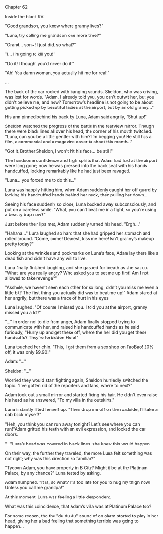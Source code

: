 Chapter 62


Inside the black RV.


"Good grandson, you know where granny lives?"


"Luna, try calling me grandson one more time?"


"Grand… son~! I just did, so what?"


"I… I’m going to kill you!"


"Do it! I thought you’d never do it!"


"Ah! You damn woman, you actually hit me for real!"


…


The back of the car rocked with banging sounds. Sheldon, who was driving, was lost for words. "Adam, I already told you, you can’t outwit her, but you didn’t believe me, and now? Tomorrow’s headline is not going to be about getting picked up by beautiful ladies at the airport, but by an old granny…"


His arm pinned behind his back by Luna, Adam said angrily, "Shut up!"


Sheldon watched the progress of the battle in the rearview mirror. Though there were black lines all over his head, the corner of his mouth twitched. "Luna, can you be a little gentler with him? I’m begging you! He still has a film, a commercial and a magazine cover to shoot this month…"


"Got it, Brother Sheldon, I won't hit his face… be still!"


The handsome confidence and high spirits that Adam had had at the airport were long gone; now he was pressed into the back seat with his hands handcuffed, looking remarkably like he had just been ravaged.


"Luna… you forced me to do this…"


Luna was happily hitting him, when Adam suddenly caught her off guard by locking his handcuffed hands behind her neck, then pulling her down…


Seeing his face suddenly so close, Luna backed away subconsciously, and put on a careless smile. "What, you can’t beat me in a fight, so you’re using a beauty trap now?"


Just before their lips met, Adam suddenly turned his head. "Ergh…"


"Hahaha…" Luna laughed so hard that she had gripped her stomach and rolled around. "Come, come! Dearest, kiss me here! Isn't granny’s makeup pretty today?"


Looking at the wrinkles and pockmarks on Luna’s face, Adam lay there like a dead fish and didn't have any will to live.


Luna finally finished laughing, and she gasped for breath as she sat up. "What, are you really angry? Who asked you to set me up first! Am I not allowed to take revenge?"


"Asshole, we haven’t seen each other for so long, didn’t you miss me even a little bit? The first thing you actually did was to beat me up!" Adam stared at her angrily, but there was a trace of hurt in his eyes.


Luna laughed. "Of course I missed you. I told you at the airport, granny missed you a lot!"


"…" In order not to die from anger, Adam finally stopped trying to communicate with her, and raised his handcuffed hands as he said furiously, "Hurry up and get these off, where the hell did you get these handcuffs? They’re forbidden Here!"


Luna touched her chin. "This, I got them from a sex shop on TaoBao! 20% off, it was only $9.90!"


Adam: "…"


Sheldon: "…"


Worried they would start fighting again, Sheldon hurriedly switched the topic. "I’ve gotten rid of the reporters and fans, where to next?"


Adam took out a small mirror and started fixing his hair. He didn't even raise his head as he answered, "To my villa in the outskirts."


Luna instantly lifted herself up. "Then drop me off on the roadside, I’ll take a cab back myself!"


"Heh, you think you can run away tonight? Let’s see where you can run!"Adam gritted his teeth with an evil expression, and locked the car doors.


"…"Luna’s head was covered in black lines. she knew this would happen.


On their way, the further they traveled, the more Luna felt something was not right; why was this direction so familiar?"


"Tycoon Adam, you have property in B City? Might it be at the Platinum Palace, by any chance?" Luna tested by asking.


Adam humphed. "It is, so what? It’s too late for you to hug my thigh now! Unless you call me grandpa!"


At this moment, Luna was feeling a little despondent.


What was this coincidence, that Adam’s villa was at Platinum Palace too?


For some reason, the the "du du du" sound of an alarm started to play in her head, giving her a bad feeling that something terrible was going to happen…

